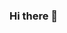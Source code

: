 ### Hi there 👋

<!--
**genezio35/genezio35** is a ✨ _special_ ✨ repository because its `README.md` (this file) appears on your GitHub profile.

https://genezio35.github.io/
